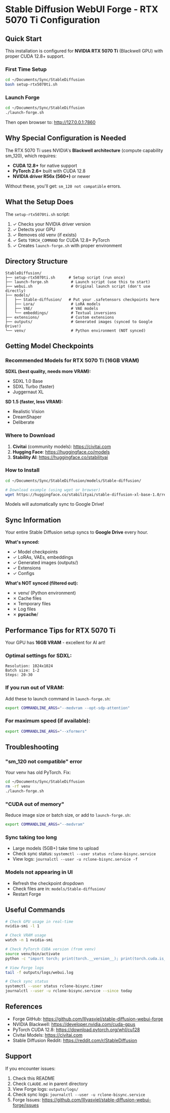 # Stable Diffusion WebUI Forge - RTX 5070 Ti Configuration

## Quick Start

This installation is configured for **NVIDIA RTX 5070 Ti** (Blackwell GPU) with proper CUDA 12.8+ support.

### First Time Setup

```bash
cd ~/Documents/Sync/StableDiffusion
bash setup-rtx5070ti.sh
```

### Launch Forge

```bash
cd ~/Documents/Sync/StableDiffusion
./launch-forge.sh
```

Then open browser to: http://127.0.0.1:7860

## Why Special Configuration is Needed

The RTX 5070 Ti uses NVIDIA's **Blackwell architecture** (compute capability sm_120), which requires:

- **CUDA 12.8+** for native support
- **PyTorch 2.6+** built with CUDA 12.8
- **NVIDIA driver R56x (560+)** or newer

Without these, you'll get: `sm_120 not compatible` errors.

## What the Setup Does

The `setup-rtx5070ti.sh` script:

1. ✓ Checks your NVIDIA driver version
2. ✓ Detects your GPU
3. ✓ Removes old venv (if exists)
4. ✓ Sets `TORCH_COMMAND` for CUDA 12.8+ PyTorch
5. ✓ Creates `launch-forge.sh` with proper environment

## Directory Structure

```
StableDiffusion/
├── setup-rtx5070ti.sh      # Setup script (run once)
├── launch-forge.sh          # Launch script (use this to start)
├── webui.sh                 # Original launch script (don't use directly)
├── models/
│   ├── Stable-diffusion/   # Put your .safetensors checkpoints here
│   ├── Lora/                # LoRA models
│   ├── VAE/                 # VAE models
│   └── embeddings/          # Textual inversions
├── extensions/              # Custom extensions
├── outputs/                 # Generated images (synced to Google Drive!)
└── venv/                    # Python environment (NOT synced)
```

## Getting Model Checkpoints

### Recommended Models for RTX 5070 Ti (16GB VRAM)

**SDXL (best quality, needs more VRAM):**
- SDXL 1.0 Base
- SDXL Turbo (faster)
- Juggernaut XL

**SD 1.5 (faster, less VRAM):**
- Realistic Vision
- DreamShaper
- Deliberate

### Where to Download

1. **Civitai** (community models): https://civitai.com
2. **Hugging Face**: https://huggingface.co/models
3. **Stability AI**: https://huggingface.co/stabilityai

### How to Install

```bash
cd ~/Documents/Sync/StableDiffusion/models/Stable-diffusion/

# Download example (using wget or browser)
wget https://huggingface.co/stabilityai/stable-diffusion-xl-base-1.0/resolve/main/sd_xl_base_1.0.safetensors
```

Models will automatically sync to Google Drive!

## Sync Information

Your entire Stable Diffusion setup syncs to **Google Drive** every hour.

**What's synced:**
- ✓ Model checkpoints
- ✓ LoRAs, VAEs, embeddings
- ✓ Generated images (outputs/)
- ✓ Extensions
- ✓ Configs

**What's NOT synced (filtered out):**
- ✗ venv/ (Python environment)
- ✗ Cache files
- ✗ Temporary files
- ✗ Log files
- ✗ __pycache__/

## Performance Tips for RTX 5070 Ti

Your GPU has **16GB VRAM** - excellent for AI art!

### Optimal settings for SDXL:
```
Resolution: 1024x1024
Batch size: 1-2
Steps: 20-30
```

### If you run out of VRAM:
Add these to launch command in `launch-forge.sh`:
```bash
export COMMANDLINE_ARGS="--medvram --opt-sdp-attention"
```

### For maximum speed (if available):
```bash
export COMMANDLINE_ARGS="--xformers"
```

## Troubleshooting

### "sm_120 not compatible" error

Your venv has old PyTorch. Fix:
```bash
cd ~/Documents/Sync/StableDiffusion
rm -rf venv
./launch-forge.sh
```

### "CUDA out of memory"

Reduce image size or batch size, or add to `launch-forge.sh`:
```bash
export COMMANDLINE_ARGS="--medvram"
```

### Sync taking too long

- Large models (5GB+) take time to upload
- Check sync status: `systemctl --user status rclone-bisync.service`
- View logs: `journalctl --user -u rclone-bisync.service -f`

### Models not appearing in UI

- Refresh the checkpoint dropdown
- Check files are in: `models/Stable-diffusion/`
- Restart Forge

## Useful Commands

```bash
# Check GPU usage in real-time
nvidia-smi -l 1

# Check VRAM usage
watch -n 1 nvidia-smi

# Check PyTorch CUDA version (from venv)
source venv/bin/activate
python -c "import torch; print(torch.__version__); print(torch.cuda.is_available())"

# View Forge logs
tail -f outputs/logs/webui.log

# Check sync status
systemctl --user status rclone-bisync.timer
journalctl --user -u rclone-bisync.service --since today
```

## References

- Forge GitHub: https://github.com/lllyasviel/stable-diffusion-webui-forge
- NVIDIA Blackwell: https://developer.nvidia.com/cuda-gpus
- PyTorch CUDA 12.8: https://download.pytorch.org/whl/cu128
- Civitai Models: https://civitai.com
- Stable Diffusion Reddit: https://reddit.com/r/StableDiffusion

## Support

If you encounter issues:

1. Check this README
2. Check `CLAUDE.md` in parent directory
3. View Forge logs: `outputs/logs/`
4. Check sync logs: `journalctl --user -u rclone-bisync.service`
5. Forge Issues: https://github.com/lllyasviel/stable-diffusion-webui-forge/issues
